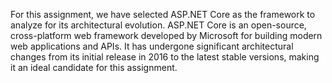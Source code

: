 For this assignment, we have selected ASP.NET Core as the framework to analyze for its architectural evolution. ASP.NET Core is an open-source, cross-platform web framework developed by Microsoft for building modern web applications and APIs. It has undergone significant architectural changes from its initial release in 2016 to the latest stable versions, making it an ideal candidate for this assignment.
